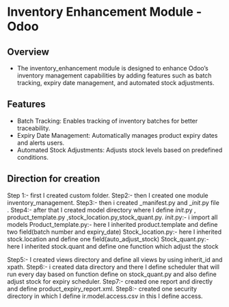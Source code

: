 # Inventory Enhancement Module - Odoo

## Overview

- The inventory_enhancement module is designed to enhance Odoo’s inventory management capabilities by adding features such as batch tracking, expiry date management, and automated stock adjustments.

## Features

-  Batch Tracking: Enables tracking of inventory batches for better traceability.
-  Expiry Date Management: Automatically manages product expiry dates and alerts users.
-  Automated Stock Adjustments: Adjusts stock levels based on predefined conditions.

## Direction for creation

Step 1:- first I created custom folder.
Step2:- then I created one module inventory_management.
Step3:- then i created _manifest.py and __init_.py file .
Step4:- after that I created model directory where I define _init_.py , product_template.py ,stock_location.py,stock_quant.py.
        _init_.py:- i import all models
        Product_template.py:- here I inherited product.template and define two field(batch number and expiry_date)
        Stock_location.py:- here I inherited stock.location and define one field(auto_adjust_stock)
        Stock_quant.py:- here I inherited stock.quant and define one function which adjust the stock 

Step5:- I created views directory and define all views by using inherit_id and xpath.
Step6:- i created data directory and there I define scheduler that will run every day based on function define on stock_quant.py and also define adjust stock for expiry scheduler.
Step7:- created one report and directly and define product_expiry_report.xml.
Step8:- created one security directory in which I define ir.model.access.csv in this I define access.
  
